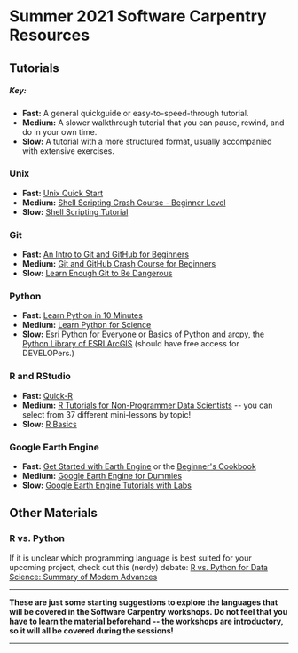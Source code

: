 # Summer 2021 Software Carpentry Resources

## Tutorials

##### Key:
* **Fast:** A general quickguide or easy-to-speed-through tutorial.
* **Medium:** A slower walkthrough tutorial that you can pause, rewind, and do in your own time.
* **Slow:** A tutorial with a more structured format, usually accompanied with extensive exercises.

### Unix
* **Fast:** [Unix Quick Start](http://www.stat.rice.edu/~bhatticr/tutorials/UnixQuickStart.pdf)
* **Medium:** [Shell Scripting Crash Course - Beginner Level](https://www.youtube.com/watch?v=v-F3YLd6oMw)
* **Slow:** [Shell Scripting Tutorial](https://www.shellscript.sh/)

### Git
* **Fast:** [An Intro to Git and GitHub for Beginners](https://product.hubspot.com/blog/git-and-github-tutorial-for-beginners)
* **Medium:** [Git and GitHub Crash Course for Beginners](https://www.youtube.com/watch?v=oYTs9HwFGbY)
* **Slow:** [Learn Enough Git to Be Dangerous](https://www.learnenough.com/git-tutorial)

### Python
* **Fast:** [Learn Python in 10 Minutes](https://www.stavros.io/tutorials/python/)
* **Medium:** [Learn Python for Science](https://www.youtube.com/watch?v=oYTs9HwFGbY)
* **Slow:** [Esri Python for Everyone](https://www.esri.com/training/catalog/57630436851d31e02a43f13c/python-for-everyone/) or [Basics of Python and arcpy, the Python Library of ESRI ArcGIS](https://www.udemy.com/course/python-arcpy1/) (should have free access for DEVELOPers.)

### R and RStudio
* **Fast:** [Quick-R](https://www.statmethods.net/r-tutorial/index.html)
* **Medium:** [R Tutorials for Non-Programmer Data Scientists](https://www.youtube.com/watch?v=tCjns0EpAo8&list=PLFAYD0dt5xCzTQHDhMPZwBoaAXWeVhZzg) -- you can select from 37 different mini-lessons by topic!
* **Slow:** [R Basics](https://www.udemy.com/course/r-basics/)

### Google Earth Engine
* **Fast:** [Get Started with Earth Engine](https://developers.google.com/earth-engine/guides/getstarted) or the [Beginner's Cookbook](https://developers.google.com/earth-engine/tutorials/community/beginners-cookbook)
* **Medium:** [Google Earth Engine for Dummies](http://slides.com/miguelangelmenarguez/)
* **Slow:** [Google Earth Engine Tutorials with Labs](https://americaview.org/program-areas/education/google-earth-engine-tutorials/)

## Other Materials

### R vs. Python
If it is unclear which programming language is best suited for your upcoming project, check out this (nerdy) debate: [R vs. Python for Data Science: Summary of Modern Advances](https://elitedatascience.com/r-vs-python-for-data-science)

***
**These are just some starting suggestions to explore the languages that will be covered in the Software Carpentry workshops. Do not feel that you have to learn the material beforehand 
-- the workshops are introductory, so it will all be covered during the sessions!**

***
